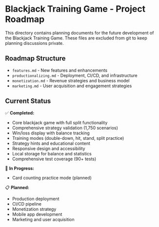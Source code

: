 # Blackjack Training Game - Project Roadmap

This directory contains planning documents for the future development of the Blackjack Training Game. These files are excluded from git to keep planning discussions private.

## Roadmap Structure

- `features.md` - New features and enhancements
- `productionalizing.md` - Deployment, CI/CD, and infrastructure
- `monetization.md` - Revenue strategies and business model
- `marketing.md` - User acquisition and engagement strategies

## Current Status

✅ **Completed:**
- Core blackjack game with full split functionality
- Comprehensive strategy validation (1,750 scenarios)
- Win/loss display with balance tracking
- Training modes (double-down, hit, stand, split practice)
- Strategy hints and educational content
- Responsive design and accessibility
- Local storage for balance and statistics
- Comprehensive test coverage (90+ tests)

🚧 **In Progress:**
- Card counting practice mode (planned)

📋 **Planned:**
- Production deployment
- CI/CD pipeline
- Monetization strategy
- Mobile app development
- Marketing and user acquisition
